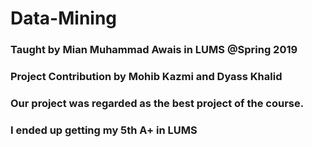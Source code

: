 # Data-Mining
### Taught by Mian Muhammad Awais in LUMS @Spring 2019
### Project Contribution by Mohib Kazmi and Dyass Khalid 
### Our project was regarded as the best project of the course.
### I ended up getting my 5th A+ in LUMS
